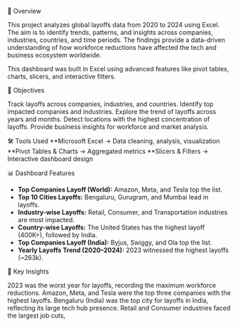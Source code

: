 📖 Overview

This project analyzes global layoffs data from 2020 to 2024 using Excel. The aim is to identify trends, patterns, and insights across companies, industries, countries, and time periods. The findings provide a data-driven understanding of how workforce reductions have affected the tech and business ecosystem worldwide.

This dashboard was built in Excel using advanced features like pivot tables, charts, slicers, and interactive filters.

🎯 Objectives

Track layoffs across companies, industries, and countries.
Identify top impacted companies and industries.
Explore the trend of layoffs across years and months.
Detect locations with the highest concentration of layoffs.
Provide business insights for workforce and market analysis.

🛠️ Tools Used
**Microsoft Excel → Data cleaning, analysis, visualization
**Pivot Tables & Charts → Aggregated metrics
**Slicers & Filters → Interactive dashboard design

📊 Dashboard Features

- **Top Companies Layoff (World):** Amazon, Meta, and Tesla top the list.  
- **Top 10 Cities Layoffs:** Bengaluru, Gurugram, and Mumbai lead in layoffs.  
- **Industry-wise Layoffs:** Retail, Consumer, and Transportation industries are most impacted.  
- **Country-wise Layoffs:** The United States has the highest layoff (400K+), followed by India.  
- **Top Companies Layoff (India):** Byjus, Swiggy, and Ola top the list.  
- **Yearly Layoffs Trend (2020–2024):** 2023 witnessed the highest layoffs (~263k). 

🔎 Key Insights

2023 was the worst year for layoffs, recording the maximum workforce reductions.
Amazon, Meta, and Tesla were the top three companies with the highest layoffs.
Bengaluru (India) was the top city for layoffs in India, reflecting its large tech hub presence.
Retail and Consumer industries faced the largest job cuts, 


